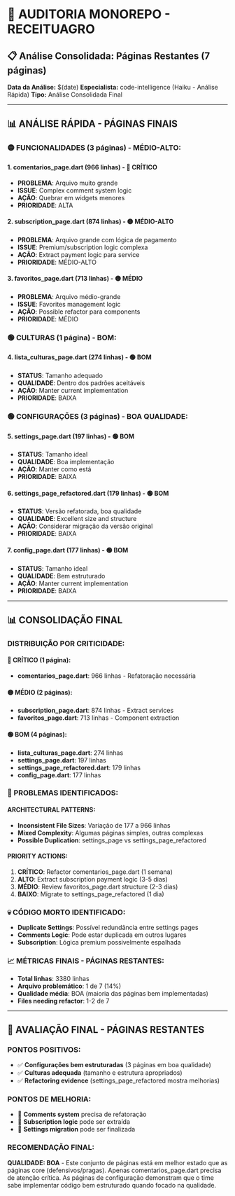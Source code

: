 # 🎯 AUDITORIA MONOREPO - RECEITUAGRO
## 📋 Análise Consolidada: Páginas Restantes (7 páginas)

**Data da Análise:** $(date)
**Especialista:** code-intelligence (Haiku - Análise Rápida)
**Tipo:** Análise Consolidada Final

---

## 📊 ANÁLISE RÁPIDA - PÁGINAS FINAIS

### 🟡 FUNCIONALIDADES (3 páginas) - MÉDIO-ALTO:

#### 1. comentarios_page.dart (966 linhas) - 🔴 **CRÍTICO**
- **PROBLEMA**: Arquivo muito grande
- **ISSUE**: Complex comment system logic
- **AÇÃO**: Quebrar em widgets menores
- **PRIORIDADE**: ALTA

#### 2. subscription_page.dart (874 linhas) - 🟡 **MÉDIO-ALTO**
- **PROBLEMA**: Arquivo grande com lógica de pagamento
- **ISSUE**: Premium/subscription logic complexa
- **AÇÃO**: Extract payment logic para service
- **PRIORIDADE**: MÉDIO-ALTO

#### 3. favoritos_page.dart (713 linhas) - 🟡 **MÉDIO**
- **PROBLEMA**: Arquivo médio-grande  
- **ISSUE**: Favorites management logic
- **AÇÃO**: Possible refactor para components
- **PRIORIDADE**: MÉDIO

### 🟢 CULTURAS (1 página) - BOM:

#### 4. lista_culturas_page.dart (274 linhas) - 🟢 **BOM**
- **STATUS**: Tamanho adequado
- **QUALIDADE**: Dentro dos padrões aceitáveis
- **AÇÃO**: Manter current implementation
- **PRIORIDADE**: BAIXA

### 🟢 CONFIGURAÇÕES (3 páginas) - BOA QUALIDADE:

#### 5. settings_page.dart (197 linhas) - 🟢 **BOM**
- **STATUS**: Tamanho ideal
- **QUALIDADE**: Boa implementação
- **AÇÃO**: Manter como está
- **PRIORIDADE**: BAIXA

#### 6. settings_page_refactored.dart (179 linhas) - 🟢 **BOM**
- **STATUS**: Versão refatorada, boa qualidade
- **QUALIDADE**: Excellent size and structure
- **AÇÃO**: Considerar migração da versão original
- **PRIORIDADE**: BAIXA

#### 7. config_page.dart (177 linhas) - 🟢 **BOM**
- **STATUS**: Tamanho ideal
- **QUALIDADE**: Bem estruturado  
- **AÇÃO**: Manter current implementation
- **PRIORIDADE**: BAIXA

---

## 📊 CONSOLIDAÇÃO FINAL

### DISTRIBUIÇÃO POR CRITICIDADE:

#### 🔴 CRÍTICO (1 página):
- **comentarios_page.dart**: 966 linhas - Refatoração necessária

#### 🟡 MÉDIO (2 páginas):  
- **subscription_page.dart**: 874 linhas - Extract services
- **favoritos_page.dart**: 713 linhas - Component extraction

#### 🟢 BOM (4 páginas):
- **lista_culturas_page.dart**: 274 linhas
- **settings_page.dart**: 197 linhas
- **settings_page_refactored.dart**: 179 linhas  
- **config_page.dart**: 177 linhas

### 🎯 PROBLEMAS IDENTIFICADOS:

#### ARCHITECTURAL PATTERNS:
- **Inconsistent File Sizes**: Variação de 177 a 966 linhas
- **Mixed Complexity**: Algumas páginas simples, outras complexas
- **Possible Duplication**: settings_page vs settings_page_refactored

#### PRIORITY ACTIONS:
1. **CRÍTICO**: Refactor comentarios_page.dart (1 semana)
2. **ALTO**: Extract subscription payment logic (3-5 dias)
3. **MÉDIO**: Review favoritos_page.dart structure (2-3 dias)
4. **BAIXO**: Migrate to settings_page_refactored (1 dia)

### 💀 CÓDIGO MORTO IDENTIFICADO:
- **Duplicate Settings**: Possível redundância entre settings pages
- **Comments Logic**: Pode estar duplicada em outros lugares
- **Subscription**: Lógica premium possivelmente espalhada

### 📈 MÉTRICAS FINAIS - PÁGINAS RESTANTES:
- **Total linhas**: 3380 linhas
- **Arquivo problemático**: 1 de 7 (14%)
- **Qualidade média**: BOA (maioria das páginas bem implementadas)
- **Files needing refactor**: 1-2 de 7

---

## 🚦 AVALIAÇÃO FINAL - PÁGINAS RESTANTES

### PONTOS POSITIVOS:
- ✅ **Configurações bem estruturadas** (3 páginas em boa qualidade)
- ✅ **Culturas adequada** (tamanho e estrutura apropriados)  
- ✅ **Refactoring evidence** (settings_page_refactored mostra melhorias)

### PONTOS DE MELHORIA:
- 🔄 **Comments system** precisa de refatoração
- 🔄 **Subscription logic** pode ser extraída
- 🔄 **Settings migration** pode ser finalizada

### RECOMENDAÇÃO FINAL:
**QUALIDADE: BOA** - Este conjunto de páginas está em melhor estado que as páginas core (defensivos/pragas). Apenas comentarios_page.dart precisa de atenção crítica. As páginas de configuração demonstram que o time sabe implementar código bem estruturado quando focado na qualidade.